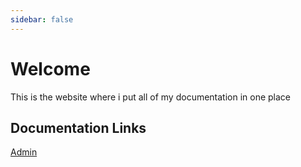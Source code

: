 ```yaml
---
sidebar: false
---
```


# Welcome
This is the website where i put all of my documentation in one place

## Documentation Links
[Admin](/projects/admin/)